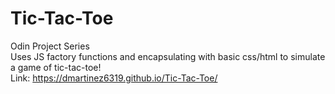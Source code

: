 # Tic-Tac-Toe
Odin Project Series <br/>
Uses JS factory functions and encapsulating with basic css/html to simulate a game of tic-tac-toe! <br/>
Link: https://dmartinez6319.github.io/Tic-Tac-Toe/
